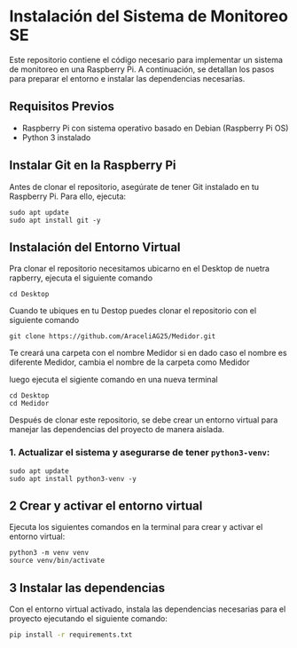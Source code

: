 # Instalación del Sistema de Monitoreo SE

Este repositorio contiene el código necesario para implementar un sistema de monitoreo en una Raspberry Pi. A continuación, se detallan los pasos para preparar el entorno e instalar las dependencias necesarias.

##  Requisitos Previos

- Raspberry Pi con sistema operativo basado en Debian (Raspberry Pi OS)
- Python 3 instalado

## Instalar Git en la Raspberry Pi

Antes de clonar el repositorio, asegúrate de tener Git instalado en tu Raspberry Pi. Para ello, ejecuta:

```
sudo apt update
sudo apt install git -y
```
##  Instalación del Entorno Virtual
Pra clonar el repositorio necesitamos ubicarno en el Desktop de nuetra rapberry, ejecuta el siguiente comando 
```
cd Desktop
```
Cuando te ubiques en tu Destop puedes clonar el repositorio con el siguiente comando
```
git clone https://github.com/AraceliAG25/Medidor.git
```

Te creará una carpeta con el nombre Medidor
si en dado caso el nombre es diferente Medidor, cambia el nombre de la carpeta como Medidor

luego ejecuta el sigiente comando en una nueva terminal
```
cd Desktop
cd Medidor
```

Después de clonar este repositorio, se debe crear un entorno virtual para manejar las dependencias del proyecto de manera aislada.

### 1. Actualizar el sistema y asegurarse de tener `python3-venv`:

```
sudo apt update
sudo apt install python3-venv -y
```

## 2️ Crear y activar el entorno virtual

Ejecuta los siguientes comandos en la terminal para crear y activar el entorno virtual:

```
python3 -m venv venv
source venv/bin/activate

```

## 3️ Instalar las dependencias

Con el entorno virtual activado, instala las dependencias necesarias para el proyecto ejecutando el siguiente comando:

```bash
pip install -r requirements.txt
```
